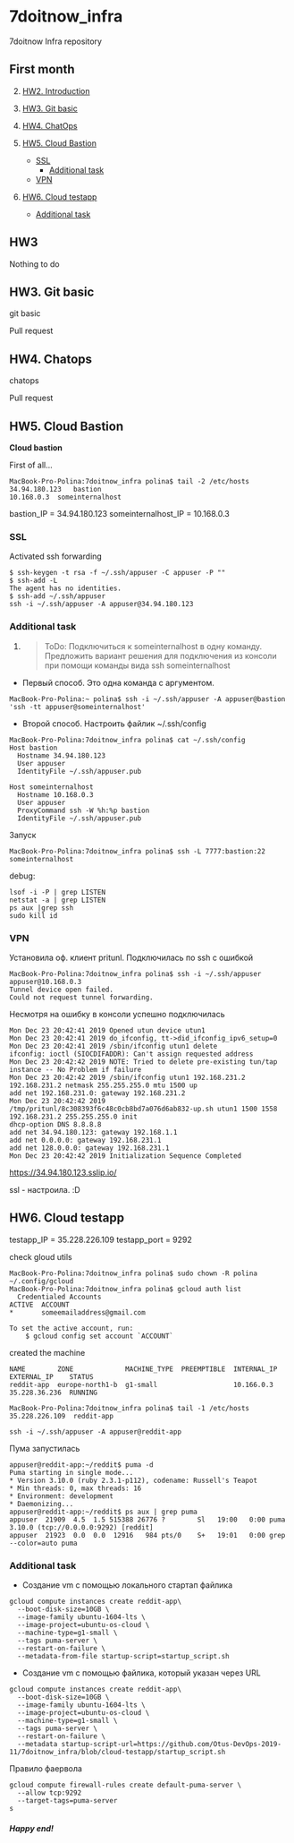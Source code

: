 # 7doitnow_infra
7doitnow Infra repository

## First month

2. [HW2. Introduction](#201911_hw2)

3. [HW3. Git basic](#201911_hw3)

4. [HW4. ChatOps](#201911_hw4)

5. [HW5. Cloud Bastion](#201911_hw5)
   + [SSL](#201911_hw5_ssl)
     + [Additional task](#201911_hw5_ssl_a)
   + [VPN](#201911_hw5_vpn)

6. [HW6. Cloud testapp](#201911_hw6)
   + [Additional task](#201911_hw6_a)

## <a name="201911_hw3">HW3</a>
Nothing to do

## <a name="201911_hw3">HW3. Git basic</a>
git basic

Pull request

## <a name="201911_hw4">HW4. Chatops</a>
chatops

Pull request

## <a name="201911_hw5">HW5. Cloud Bastion </a>
**Cloud bastion**

First of all...

```
MacBook-Pro-Polina:7doitnow_infra polina$ tail -2 /etc/hosts
34.94.180.123	bastion
10.168.0.3	someinternalhost
```

bastion_IP = 34.94.180.123
someinternalhost_IP = 10.168.0.3

### <a name="201911_hw5_ssl">SSL </a>

Activated ssh forwarding
```
$ ssh-keygen -t rsa -f ~/.ssh/appuser -C appuser -P ""
$ ssh-add -L
The agent has no identities.
$ ssh-add ~/.ssh/appuser
ssh -i ~/.ssh/appuser -A appuser@34.94.180.123
```

### <a name="201911_hw5_ssl_a">Additional task</a>


1. >ToDo: Подключиться к someinternalhost в одну команду. Предложить вариант решения для подключения из консоли при помощи команды вида ssh someinternalhost


* Первый способ. Это одна команда с аргументом.
```
MacBook-Pro-Polina:~ polina$ ssh -i ~/.ssh/appuser -A appuser@bastion 'ssh -tt appuser@someinternalhost'
```

* Второй способ. Настроить файлик ~/.ssh/config

```
MacBook-Pro-Polina:7doitnow_infra polina$ cat ~/.ssh/config
Host bastion
  Hostname 34.94.180.123
  User appuser
  IdentityFile ~/.ssh/appuser.pub

Host someinternalhost
  Hostname 10.168.0.3
  User appuser
  ProxyCommand ssh -W %h:%p bastion
  IdentityFile ~/.ssh/appuser.pub
```
Запуск

```
MacBook-Pro-Polina:7doitnow_infra polina$ ssh -L 7777:bastion:22 someinternalhost
```

debug:
```
lsof -i -P | grep LISTEN
netstat -a | grep LISTEN
ps aux |grep ssh
sudo kill id
```


### <a name="201911_hw5_vpn">VPN </a>

Установила оф. клиент pritunl.
Подключилась по ssh c ошибкой
```
MacBook-Pro-Polina:7doitnow_infra polina$ ssh -i ~/.ssh/appuser appuser@10.168.0.3
Tunnel device open failed.
Could not request tunnel forwarding.
```

Несмотря на ошибку в консоли успешно подключилась
```buildoutcfg
Mon Dec 23 20:42:41 2019 Opened utun device utun1
Mon Dec 23 20:42:41 2019 do_ifconfig, tt->did_ifconfig_ipv6_setup=0
Mon Dec 23 20:42:41 2019 /sbin/ifconfig utun1 delete
ifconfig: ioctl (SIOCDIFADDR): Can't assign requested address
Mon Dec 23 20:42:42 2019 NOTE: Tried to delete pre-existing tun/tap instance -- No Problem if failure
Mon Dec 23 20:42:42 2019 /sbin/ifconfig utun1 192.168.231.2 192.168.231.2 netmask 255.255.255.0 mtu 1500 up
add net 192.168.231.0: gateway 192.168.231.2
Mon Dec 23 20:42:42 2019 /tmp/pritunl/8c308393f6c48c0cb8bd7a076d6ab832-up.sh utun1 1500 1558 192.168.231.2 255.255.255.0 init
dhcp-option DNS 8.8.8.8
add net 34.94.180.123: gateway 192.168.1.1
add net 0.0.0.0: gateway 192.168.231.1
add net 128.0.0.0: gateway 192.168.231.1
Mon Dec 23 20:42:42 2019 Initialization Sequence Completed
```

https://34.94.180.123.sslip.io/

ssl - настроила. :D

## <a name="201911_hw6">HW6. Cloud testapp </a>

testapp_IP = 35.228.226.109
testapp_port = 9292

check gloud utils
```
MacBook-Pro-Polina:7doitnow_infra polina$ sudo chown -R polina ~/.config/gcloud
MacBook-Pro-Polina:7doitnow_infra polina$ gcloud auth list
  Credentialed Accounts
ACTIVE  ACCOUNT
*       someemailaddress@gmail.com

To set the active account, run:
    $ gcloud config set account `ACCOUNT`

```

created the machine

```
NAME        ZONE             MACHINE_TYPE  PREEMPTIBLE  INTERNAL_IP  EXTERNAL_IP    STATUS
reddit-app  europe-north1-b  g1-small                   10.166.0.3   35.228.36.236  RUNNING

```

```
MacBook-Pro-Polina:7doitnow_infra polina$ tail -1 /etc/hosts
35.228.226.109	reddit-app

ssh -i ~/.ssh/appuser -A appuser@reddit-app
```

Пума запустилась
```
appuser@reddit-app:~/reddit$ puma -d
Puma starting in single mode...
* Version 3.10.0 (ruby 2.3.1-p112), codename: Russell's Teapot
* Min threads: 0, max threads: 16
* Environment: development
* Daemonizing...
appuser@reddit-app:~/reddit$ ps aux | grep puma
appuser  21909  4.5  1.5 515388 26776 ?        Sl   19:00   0:00 puma 3.10.0 (tcp://0.0.0.0:9292) [reddit]
appuser  21923  0.0  0.0  12916   984 pts/0    S+   19:01   0:00 grep --color=auto puma
```

### <a name="201911_hw6_a">Additional task</a>


+ Создание vm c помощью локального стартап файлика
```
gcloud compute instances create reddit-app\
  --boot-disk-size=10GB \
  --image-family ubuntu-1604-lts \
  --image-project=ubuntu-os-cloud \
  --machine-type=g1-small \
  --tags puma-server \
  --restart-on-failure \
  --metadata-from-file startup-script=startup_script.sh

```
+ Создание vm c помощью файлика, который указан через URL

```
gcloud compute instances create reddit-app\
  --boot-disk-size=10GB \
  --image-family ubuntu-1604-lts \
  --image-project=ubuntu-os-cloud \
  --machine-type=g1-small \
  --tags puma-server \
  --restart-on-failure \
  --metadata startup-script-url=https://github.com/Otus-DevOps-2019-11/7doitnow_infra/blob/cloud-testapp/startup_script.sh
```

Правило фаервола

```
gcloud compute firewall-rules create default-puma-server \
  --allow tcp:9292
  --target-tags=puma-server
s
```

##### Happy end!
